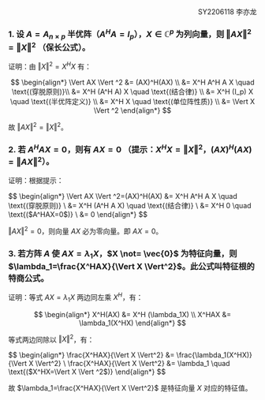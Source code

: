 <div style='text-align: right'>SY2206118 李亦龙</div>

### 1. 设 $A=A_{n\times p}$ 半优阵（$A^HA=I_p$），$X \in \mathbb{C}^p$ 为列向量，则 $\Vert AX \Vert ^2= \Vert X \Vert ^2$ （保长公式）。

证明：由 $\Vert X \Vert ^2=X^HX$ 有：

$$
\begin{align*}
\Vert AX \Vert ^2 &= (AX)^H(AX) \\
&= X^H A^H A X \quad \text{(穿脱原则)}\\
&= X^H (A^H A) X \quad \text{(结合律)} \\
&= X^H (I_p) X \quad \text{(半优阵定义)} \\
&= X^H X \quad \text{(单位阵性质)} \\
&= \Vert X \Vert ^2
\end{align*}
$$

故 $\Vert AX \Vert ^2= \Vert X \Vert ^2$。

### 2. 若 $A^HAX=0$，则有 $AX=0$ （提示：$X^HX=\Vert X \Vert ^2$，$(AX)^H(AX)=\Vert AX \Vert ^2$）。

证明：根据提示：

$$
\begin{align*}
\Vert AX \Vert ^2=(AX)^H(AX) &= X^H A^H A X \quad \text{(穿脱原则)} \\
&= X^H (A^H A X) \quad \text{(结合律)} \\
&= X^H 0 \quad \text{($A^HAX=0\$)} \\
&= 0
\\end{align\*}
\$\$

$\Vert AX \Vert ^2=0$，则向量 $AX$ 必为零向量。即 $AX=0$。

### 3. 若方阵 $A$ 使 $AX=\lambda_1X$，$X \not= \vec{0}$ 为特征向量，则 $\lambda_1=\frac{X^HAX}{\Vert X \Vert^2}$。此公式叫特征根的特商公式。

证明：等式 $AX=\lambda_1X$ 两边同左乘 $X^H$，有：

$$
\begin{align*}
X^H(AX) &= X^H (\lambda_1X) \\
X^HAX &= \lambda_1(X^HX)
\end{align*}
$$

等式两边同除以 $\Vert X \Vert^2$，有：

$$
\begin{align*}
\frac{X^HAX}{\Vert X \Vert^2} &= \frac{\lambda_1(X^HX)}{\Vert X \Vert^2} \\
\frac{X^HAX}{\Vert X \Vert^2} &= \lambda_1 \quad \text{($X^HX=\\Vert X \\Vert ^2\$)}
\\end{align\*}
\$\$

故 $\lambda_1=\frac{X^HAX}{\Vert X \Vert^2}$ 是特征向量 $X$ 对应的特征值。

